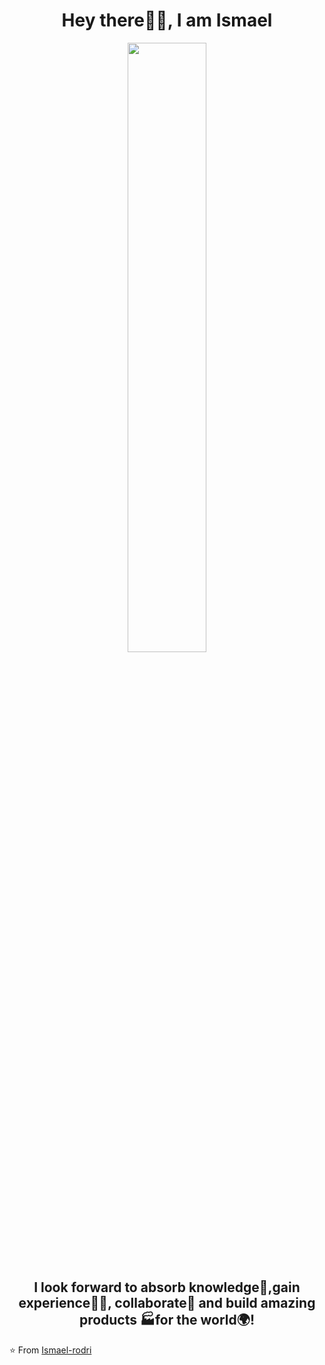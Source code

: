 <h1 align= "center"><b>Hey there🙋‍♂️, I am Ismael</b></h1>
<p align="center"><img width=50% src="https://media.giphy.com/media/IThjAlJnD9WNO/giphy.gif"></p>
<h2 align= "center"><b>I look forward to absorb knowledge🧠,gain experience👨‍🏭, collaborate🤝 and build amazing products 🏭for the world🌍!</b></h2>

⭐️ From [Ismael-rodri](https://github.com/Ismael-rodri)
